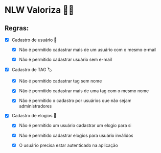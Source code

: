 # NLW Valoriza 🧑‍🚀

## Regras:

- [x] Cadastro de usuário 🧔

    - [x] Não é permitido cadastrar mais de um usuário com o mesmo e-mail

    - [x] Não é permitido cadastrar usuário sem e-mail
  

- [x] Cadastro de TAG 🏷️

    - [x] Não é permitido cadastrar tag sem nome

    - [x] Não é permitido cadastrar mais de uma tag com o mesmo nome

    - [x] Não é permitido o cadastro por usuários que não sejam administradores
    

- [x] Cadastro de elogios 💬

    - [x] Não é permitido um usuário cadastrar um elogio para si

    - [x] Não é permitido cadastrar elogios para usuário inválidos

    - [x] O usuário precisa estar autenticado na aplicação